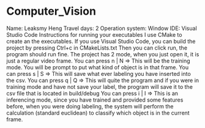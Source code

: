 # Computer_Vision

Name: Leaksmy Heng
Travel days: 2
Operation system: Window
IDE: Visual Studio Code
Instructions for running your executables
     I use CMake to create an the executables. If you use Visual Studio Code, you can build the project by pressing Ctrl+c in CMakeLists.txt
     Then you can click run, the program should run fine.
     The project has 2 mode, when you just open it, it is just a regular video frame.
     You can press n | N => This will be the training mode. You will be prompt to put what kind of object is in that frame.
     You can press s | S => This will save what ever labeling you have inserted into the csv.
     You can press q | Q => This will quite the program and if you were in training mode and have not save your label, the program will save it to the csv file that is located in build/debug
     You can press i | I => This is an inferencing mode, since you have trained and provided some features before, when you were doing labeling, the system will perform the calculation (standard euclidean) to classify which object is in the current frame.
